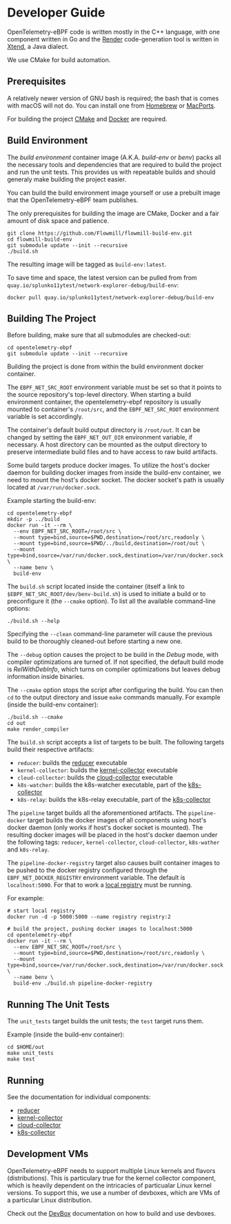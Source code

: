 # Developer Guide #

OpenTelemetry-eBPF code is written mostly in the C++ language, with one
component written in Go and the [Render](render.md) code-generation tool is
written in [Xtend](https://www.eclipse.org/xtend/), a Java dialect.

We use CMake for build automation.


## Prerequisites ##

A relatively newer version of GNU bash is required; the bash that is comes with
macOS will not do. You can install one from [Homebrew](https://brew.sh/) or
[MacPorts](https://www.macports.org/).

For building the project [CMake](https://cmake.org/) and [Docker](https://www.docker.com/)
are required.


## Build Environment ##

The _build environment_ container image (A.K.A. _build-env_ or _benv_) packs all
the necessary tools and dependencies that are required to build the project and
run the unit tests. This provides us with repeatable builds and should generaly
make building the project easier.

You can build the build environment image yourself or use a prebuilt image that
the OpenTelemetry-eBPF team publishes.

The only prerequisites for building the image are CMake, Docker and a fair
amount of disk space and patience.

```
git clone https://github.com/Flowmill/flowmill-build-env.git
cd flowmill-build-env
git submodule update --init --recursive
./build.sh
```

The resulting image will be tagged as `build-env:latest`.

To save time and space, the latest version can be pulled from from
`quay.io/splunko11ytest/network-explorer-debug/build-env`:

```
docker pull quay.io/splunko11ytest/network-explorer-debug/build-env
```


## Building The Project ##

Before building, make sure that all submodules are checked-out:

```
cd opentelemetry-ebpf
git submodule update --init --recursive
```

Building the project is done from within the build environment docker container.

The `EBPF_NET_SRC_ROOT` environment variable must be set so that it points to
the source repository's top-level directory. When starting a build environment
container, the opentelemetry-ebpf repository is usually mounted to container's
`/root/src`, and the `EBPF_NET_SRC_ROOT` environment variable is set
accordingly.

The container's default build output directory is `/root/out`. It can be changed
by setting the `EBPF_NET_OUT_DIR` environment variable, if necessary.
A host directory can be mounted as the output directory to preserve intermediate
build files and to have access to raw build artifacts.

Some build targets produce docker images. To utilize the host's docker daemon
for building docker images from inside the build-env container, we need to mount
the host's docker socket. The docker socket's path is usually located at
`/var/run/docker.sock`.

Example starting the build-env:

```
cd opentelemetry-ebpf
mkdir -p ../build
docker run -it --rm \
  --env EBPF_NET_SRC_ROOT=/root/src \
  --mount type=bind,source=$PWD,destination=/root/src,readonly \
  --mount type=bind,source=$PWD/../build,destination=/root/out \
  --mount type=bind,source=/var/run/docker.sock,destination=/var/run/docker.sock \
  --name benv \
  build-env
```

The `build.sh` script located inside the container (itself a link to
`$EBPF_NET_SRC_ROOT/dev/benv-build.sh`) is used to initiate a build or to
preconfigure it (the `--cmake` option). To list all the available command-line
options:

```
./build.sh --help
```

Specifying the `--clean` command-line parameter will cause the previous build to
be thoroughly cleaned-out before starting a new one.

The `--debug` option causes the project to be build in the _Debug_ mode, with
compiler optimizations are turned of. If not specified, the default build mode
is _RelWithDebInfo_, which turns on compiler optimizations but leaves debug
information inside binaries.

The `--cmake` option stops the script after configuring the build. You can then
`cd` to the output directory and issue `make` commands manually.
For example (inside the build-env container):

```
./build.sh --cmake
cd out
make render_compiler
```

The `build.sh` script accepts a list of targets to be built. The following
targets build their respective artifacts:

- `reducer`: builds the [reducer](reducer.md) executable
- `kernel-collector`: builds the [kernel-collector](kernel-collector.md) executable
- `cloud-collector`: builds the [cloud-collector](cloud-collector.md) executable
- `k8s-watcher`: builds the k8s-watcher executable, part of the [k8s-collector](k8s-collector.md)
- `k8s-relay`: builds the k8s-relay executable, part of the [k8s-collector](k8s-collector.md)

The `pipeline` target builds all the aforementioned artifacts. The
`pipeline-docker` target builds the docker images of all components using
host's docker daemon (only works if host's docker socket is mounted).
The resulting docker images will be placed in the host's docker daemon under the
following tags: `reducer`, `kernel-collector`, `cloud-collector`, `k8s-wather`
and `k8s-relay`.

The `pipeline-docker-registry` target also causes built container images to be
pushed to the docker registry configured through the `EBPF_NET_DOCKER_REGISTRY`
environment variable. The default is `localhost:5000`. For that to work a
[local registry](https://docs.docker.com/registry/deploying/#run-a-local-registry)
must be running.

For example:

```
# start local registry
docker run -d -p 5000:5000 --name registry registry:2

# build the project, pushing docker images to localhost:5000
cd opentelemetry-ebpf
docker run -it --rm \
  --env EBPF_NET_SRC_ROOT=/root/src \
  --mount type=bind,source=$PWD,destination=/root/src,readonly \
  --mount type=bind,source=/var/run/docker.sock,destination=/var/run/docker.sock \
  --name benv \
  build-env ./build.sh pipeline-docker-registry
```


## Running The Unit Tests ##

The `unit_tests` target builds the unit tests; the `test` target runs them.

Example (inside the build-env container):

```
cd $HOME/out
make unit_tests
make test
```


## Running ##

See the documentation for individual components:

- [reducer](docs/reducer.md)
- [kernel-collector](docs/kernel-collector.md)
- [cloud-collector](docs/cloud-collector.md)
- [k8s-collector](docs/k8s-collector.md)


## Development VMs ##

OpenTelemetry-eBPF needs to support multiple Linux kernels and flavors
(distributions). This is particulary true for the kernel collector component,
which is heavily dependent on the intricacies of particualar Linux kernel
versions. To support this, we use a number of devboxes, which are VMs of a
particular Linux distribution.

Check out the [DevBox](../dev/devbox/README.md) documentation on how to build
and use devboxes.
